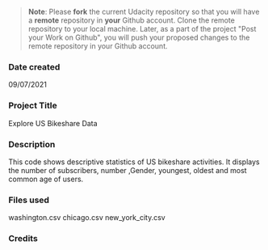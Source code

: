 >**Note**: Please **fork** the current Udacity repository so that you will have a **remote** repository in **your** Github account. Clone the remote repository to your local machine. Later, as a part of the project "Post your Work on Github", you will push your proposed changes to the remote repository in your Github account.

### Date created
09/07/2021

### Project Title
Explore US Bikeshare Data

### Description

This code shows descriptive statistics of US bikeshare activities.
It displays the number of subscribers, number ,Gender, youngest, oldest and most common age of users.
 

### Files used
washington.csv
chicago.csv
new_york_city.csv

### Credits


